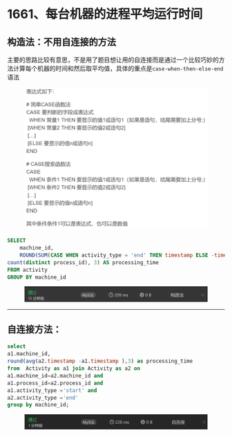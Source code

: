 # 1661、每台机器的进程平均运行时间

## 构造法：不用自连接的方法

主要的思路比较有意思，不是用了题目想让用的自连接而是通过一个比较巧妙的方法计算每个机器的时间和然后取平均值，具体的重点是`case-when-then-else-end`语法

<figure><img src="../../.gitbook/assets/image.png" alt="" width="563"><figcaption></figcaption></figure>

```sql
SELECT 
    machine_id, 
    ROUND(SUM(CASE WHEN activity_type = 'end' THEN timestamp ELSE -timestamp END) / 
count(distinct process_id), 3) AS processing_time
FROM activity
GROUP BY machine_id
```

<figure><img src="../../.gitbook/assets/image (2).png" alt=""><figcaption></figcaption></figure>

***

## 自连接方法：

```sql
select 
a1.machine_id,
round(avg(a2.timestamp -a1.timestamp ),3) as processing_time 
from  Activity as a1 join Activity as a2 on 
a1.machine_id=a2.machine_id and 
a1.process_id=a2.process_id and 
a1.activity_type ='start' and 
a2.activity_type ='end' 
group by machine_id;
```

<figure><img src="../../.gitbook/assets/image (3).png" alt=""><figcaption></figcaption></figure>
